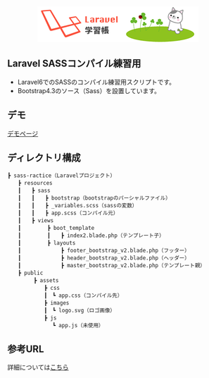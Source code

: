 <p align="center"><img src="https://raw.githubusercontent.com/honjou/docker_practice/images/logo.png"></p>

## Laravel SASSコンパイル練習用

- Laravel6でのSASSのコンパイル練習用スクリプトです。
- Bootstrap4.3のソース（Sass）を設置しています。

## デモ

<a href="http://18.176.27.75/bootstrap-tmp-v2/" target="_blank">デモページ</a>

## ディレクトリ構成

```
┣ sass-ractice（Laravelプロジェクト）
　　┣ resources
　　┃　　┣ sass
　　┃　　┃　　┣ bootstrap（bootstrapのパーシャルファイル）
　　┃　　┃　　┣ _variables.scss（sassの変数）
　　┃　　┃　　┣ app.scss（コンパイル元）
　　┃　　┣ views
　　┃　　　　　┣ boot_template
　　┃　　　　　┃　　┣ index2.blade.php（テンプレート子）
　　┃　　　　　┣ layouts
　　┃　　　　　　　 ┣ footer_bootstrap_v2.blade.php（フッター）
　　┃　　　　　　　 ┣ header_bootstrap_v2.blade.php（ヘッダー）
　　┃　　　　　　　 ┣ master_bootstrap_v2.blade.php（テンプレート親）
　　┣ public　
　　　　　┣ assets
　　　　　　　┣ css
　　　　　　　┃　┗ app.css（コンパイル先）
　　　　　　　┣ images
　　　　　　　┃　┗ logo.svg（ロゴ画像）
　　　　　　　┣ js
　　　　　　　　 ┗ app.js（未使用）
```

## 参考URL

詳細については<a href="https://laraweb.net/environment/7907/" target="_blank">こちら</a>
